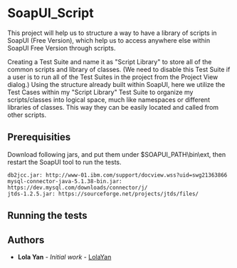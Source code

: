 # SoapUI_Script

This project will help us to structure a way to have a library of scripts in SoapUI (Free Version), 
which help us to access anywhere else within SoapUI Free Version through scripts.

Creating a Test Suite and name it as "Script Library" to store all of the common scripts and library of classes.
(We need to disable this Test Suite if a user is to run all of the Test Suites in the project from the Project View dialog.)
Using the structure already built within SoapUI, 
here we utilize the Test Cases within my "Script Library" Test Suite to organize my scripts/classes into logical space, 
much like namespaces or different libraries of classes. This way they can be easily located and called from other scripts.

## Prerequisities

Download following jars, and put them under $SOAPUI_PATH\bin\ext, then restart the SoapUI tool to run the tests.
```
db2jcc.jar: http://www-01.ibm.com/support/docview.wss?uid=swg21363866
mysql-connector-java-5.1.38-bin.jar: https://dev.mysql.com/downloads/connector/j/
jtds-1.2.5.jar: https://sourceforge.net/projects/jtds/files/
```

## Running the tests

## Authors

* **Lola Yan** - *Initial work* - [LolaYan](https://github.com/LolaYan)

